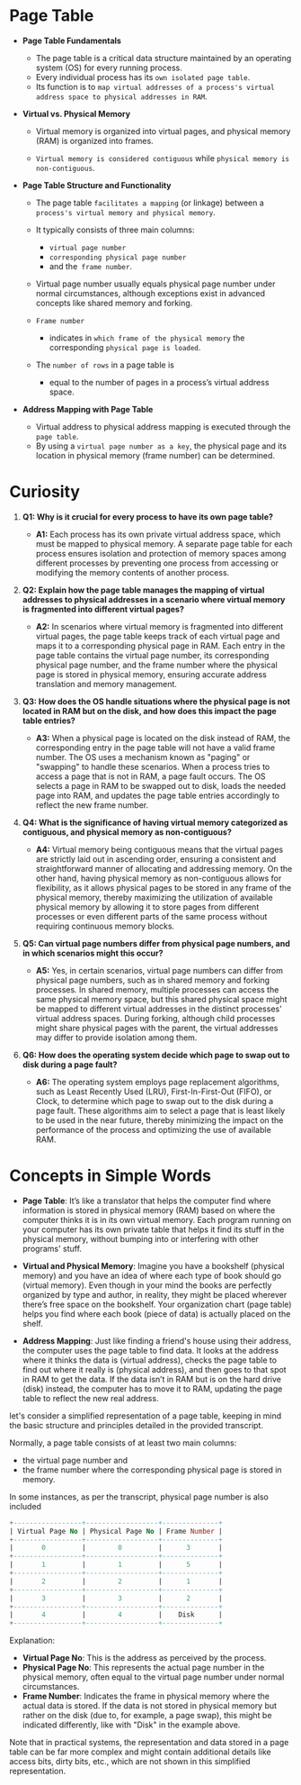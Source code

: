 # Page Table


- **Page Table Fundamentals**
    - The page table is a critical data structure maintained by an operating system (OS) for every running process.
    - Every individual process has its `own isolated page table`.
    - Its function is to `map virtual addresses of a process's virtual address space to physical addresses in RAM`.
  
- **Virtual vs. Physical Memory**
    - Virtual memory is organized into virtual pages, and physical memory (RAM) is organized into frames.

    - `Virtual memory is considered contiguous` while `physical memory is non-contiguous`.


- **Page Table Structure and Functionality**

    - The page table `facilitates a mapping` (or linkage) between a `process's virtual memory and physical memory`.

    - It typically consists of three main columns: 
    
        - `virtual page number`
        -  `corresponding physical page number`
        -  and the` frame number`.

    - Virtual page number usually equals physical page number under normal circumstances, although exceptions exist in advanced concepts like shared memory and forking.
    - `Frame number`
        - indicates in `which frame of the physical memory` the corresponding `physical page is loaded`.

    - The `number of rows` in a page table is 
      - equal to the number of pages in a process’s virtual address space.
    
- **Address Mapping with Page Table**
    - Virtual address to physical address mapping is executed through the `page table`.
    - By using a `virtual page number as a key`, the physical page and its location in physical memory (frame number) can be determined.
    
 # Curiosity
1. **Q1: Why is it crucial for every process to have its own page table?**
   - **A1:** Each process has its own private virtual address space, which must be mapped to physical memory. A separate page table for each process ensures isolation and protection of memory spaces among different processes by preventing one process from accessing or modifying the memory contents of another process.

2. **Q2: Explain how the page table manages the mapping of virtual addresses to physical addresses in a scenario where virtual memory is fragmented into different virtual pages?**
   - **A2:** In scenarios where virtual memory is fragmented into different virtual pages, the page table keeps track of each virtual page and maps it to a corresponding physical page in RAM. Each entry in the page table contains the virtual page number, its corresponding physical page number, and the frame number where the physical page is stored in physical memory, ensuring accurate address translation and memory management.

3. **Q3: How does the OS handle situations where the physical page is not located in RAM but on the disk, and how does this impact the page table entries?**
   - **A3:** When a physical page is located on the disk instead of RAM, the corresponding entry in the page table will not have a valid frame number. The OS uses a mechanism known as "paging" or "swapping" to handle these scenarios. When a process tries to access a page that is not in RAM, a page fault occurs. The OS selects a page in RAM to be swapped out to disk, loads the needed page into RAM, and updates the page table entries accordingly to reflect the new frame number.

4. **Q4: What is the significance of having virtual memory categorized as contiguous, and physical memory as non-contiguous?**
   - **A4:** Virtual memory being contiguous means that the virtual pages are strictly laid out in ascending order, ensuring a consistent and straightforward manner of allocating and addressing memory. On the other hand, having physical memory as non-contiguous allows for flexibility, as it allows physical pages to be stored in any frame of the physical memory, thereby maximizing the utilization of available physical memory by allowing it to store pages from different processes or even different parts of the same process without requiring continuous memory blocks.

5. **Q5: Can virtual page numbers differ from physical page numbers, and in which scenarios might this occur?**
   - **A5:** Yes, in certain scenarios, virtual page numbers can differ from physical page numbers, such as in shared memory and forking processes. In shared memory, multiple processes can access the same physical memory space, but this shared physical space might be mapped to different virtual addresses in the distinct processes' virtual address spaces. During forking, although child processes might share physical pages with the parent, the virtual addresses may differ to provide isolation among them.

6. **Q6: How does the operating system decide which page to swap out to disk during a page fault?**
   - **A6:** The operating system employs page replacement algorithms, such as Least Recently Used (LRU), First-In-First-Out (FIFO), or Clock, to determine which page to swap out to the disk during a page fault. These algorithms aim to select a page that is least likely to be used in the near future, thereby minimizing the impact on the performance of the process and optimizing the use of available RAM.

# Concepts in Simple Words
- **Page Table**: It’s like a translator that helps the computer find where information is stored in physical memory (RAM) based on where the computer thinks it is in its own virtual memory. Each program running on your computer has its own private table that helps it find its stuff in the physical memory, without bumping into or interfering with other programs' stuff.

- **Virtual and Physical Memory**: Imagine you have a bookshelf (physical memory) and you have an idea of where each type of book should go (virtual memory). Even though in your mind the books are perfectly organized by type and author, in reality, they might be placed wherever there’s free space on the bookshelf. Your organization chart (page table) helps you find where each book (piece of data) is actually placed on the shelf.

- **Address Mapping**: Just like finding a friend's house using their address, the computer uses the page table to find data. It looks at the address where it thinks the data is (virtual address), checks the page table to find out where it really is (physical address), and then goes to that spot in RAM to get the data. If the data isn’t in RAM but is on the hard drive (disk) instead, the computer has to move it to RAM, updating the page table to reflect the new real address.

let's consider a simplified  representation of a page table, keeping in mind the basic structure and principles detailed in the provided transcript.

 Normally, a page table consists of at least two main columns: 
  - the virtual page number and 
  - the frame number where the corresponding physical page is stored in memory. 
  
  In some instances, as per the transcript, physical page number is also included
  
```sql
+-----------------+------------------+--------------+
| Virtual Page No | Physical Page No | Frame Number |
+-----------------+------------------+--------------+
|       0         |        0         |      3       |
+-----------------+------------------+--------------+
|       1         |        1         |      5       |
+-----------------+------------------+--------------+
|       2         |        2         |      1       |
+-----------------+------------------+--------------+
|       3         |        3         |      2       |
+-----------------+------------------+--------------+
|       4         |        4         |    Disk      |
+-----------------+------------------+--------------+
```

Explanation:
- **Virtual Page No**: This is the address as perceived by the process.
- **Physical Page No**: This represents the actual page number in the physical memory, often equal to the virtual page number under normal circumstances.
- **Frame Number**: Indicates the frame in physical memory where the actual data is stored. If the data is not stored in physical memory but rather on the disk (due to, for example, a page swap), this might be indicated differently, like with "Disk" in the example above.

Note that in practical systems, the representation and data stored in a page table can be far more complex and might contain additional details like access bits, dirty bits, etc., which are not shown in this simplified representation.